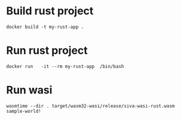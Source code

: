 # Build rust project

```
docker build -t my-rust-app .
```

# Run rust project

```
docker run   -it --rm my-rust-app  /bin/bash  
```

# Run wasi 
```
wasmtime --dir . target/wasm32-wasi/release/siva-wasi-rust.wasm sample-world!
```

